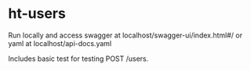 # ht-users

Run locally and access swagger at localhost/swagger-ui/index.html#/ or yaml at localhost/api-docs.yaml

Includes basic test for testing POST /users.
